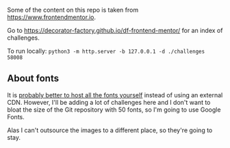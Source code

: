 Some of the content on this repo is taken from https://www.frontendmentor.io.

Go to https://decorator-factory.github.io/df-frontend-mentor/ for an index of challenges.

To run locally: `python3 -m http.server -b 127.0.0.1 -d ./challenges 58008`


## About fonts

It is [probably better to host all the fonts yourself](https://wicki.io/posts/2020-11-goodbye-google-fonts/) instead of using an external CDN. However, I'll be adding a lot of challenges here and I don't want to bloat the size of the Git repository with 50 fonts, so I'm going to use Google Fonts.

Alas I can't outsource the images to a different place, so they're going to stay.
